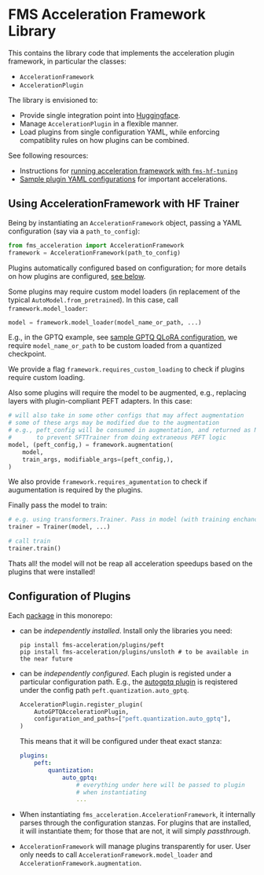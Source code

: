 # FMS Acceleration Framework Library

This contains the library code that implements the acceleration plugin framework, in particular the classes:
- `AccelerationFramework`
- `AccelerationPlugin`

The library is envisioned to:
- Provide single integration point into [Huggingface](https://github.com/huggingface/transformers).
- Manage `AccelerationPlugin` in a flexible manner. 
- Load plugins from single configuration YAML, while enforcing compatiblity rules on how plugins can be combined.

See following resources:
- Instructions for [running acceleration framework with `fms-hf-tuning`](https://github.com/foundation-model-stack/fms-hf-tuning)
- [Sample plugin YAML configurations](../../sample-configurations) for important accelerations.

## Using AccelerationFramework with HF Trainer

Being by instantiating an `AccelerationFramework` object, passing a YAML configuration (say via a `path_to_config`):
```python
from fms_acceleration import AccelerationFramework
framework = AccelerationFramework(path_to_config)
```

Plugins automatically configured based on configuration; for more details on how plugins are configured, [see below](#configuration-of-plugins).

Some plugins may require custom model loaders (in replacement of the typical `AutoModel.from_pretrained`). In this case, call `framework.model_loader`:

```python
model = framework.model_loader(model_name_or_path, ...)
```
E.g., in the GPTQ example, see [sample GPTQ QLoRA configuration](../../sample-configurations/accelerated-peft-autogptq-sample-configuration.yaml), we require `model_name_or_path` to be custom loaded from a quantized checkpoint.

We provide a flag `framework.requires_custom_loading` to check if plugins require custom loading.

Also some plugins will require the model to be augmented, e.g., replacing layers with plugin-compliant PEFT adapters.  In this case:

```python
# will also take in some other configs that may affect augmentation
# some of these args may be modified due to the augmentation
# e.g., peft_config will be consumed in augmentation, and returned as None 
#       to prevent SFTTrainer from doing extraneous PEFT logic
model, (peft_config,) = framework.augmentation(
    model, 
    train_args, modifiable_args=(peft_config,),
)
```

We also provide `framework.requires_agumentation` to check if augumentation is required by the plugins.

Finally pass the model to train:

```python
# e.g. using transformers.Trainer. Pass in model (with training enchancements)
trainer = Trainer(model, ...)

# call train
trainer.train()
```

Thats all! the model will not be reap all acceleration speedups based on the plugins that were installed!

## Configuration of Plugins

Each [package](#packages) in this monorepo:
- can be *independently installed*. Install only the libraries you need:
   ```shell
   pip install fms-acceleration/plugins/peft
   pip install fms-acceleration/plugins/unsloth # to be available in the near future
   ```
- can be *independently configured*. Each plugin is registed under a particular configuration path. E.g., the [autogptq plugin](libs/peft/src/fms_acceleration_peft/framework_plugin_autogptq.py) is reqistered under the config path `peft.quantization.auto_gptq`.
    ```python
    AccelerationPlugin.register_plugin(
        AutoGPTQAccelerationPlugin,
        configuration_and_paths=["peft.quantization.auto_gptq"], 
    )
    ```

    This means that it will be configured under theat exact stanza:
    ```yaml
    plugins:
        peft:
            quantization:
                auto_gptq:
                    # everything under here will be passed to plugin 
                    # when instantiating
                    ...
    ```

- When instantiating `fms_acceleration.AccelerationFramework`, it internally parses through the configuration stanzas. For plugins that are installed, it will instantiate them; for those that are not, it will simply *passthrough*.
- `AccelerationFramework` will manage plugins transparently for user. User only needs to call `AccelerationFramework.model_loader` and `AccelerationFramework.augmentation`.
